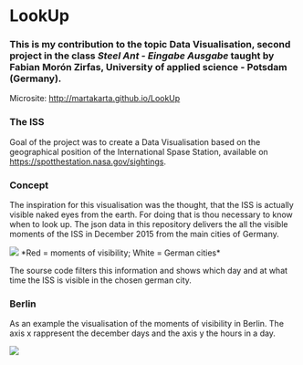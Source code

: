 # LookUp
###  This is my contribution to the topic **Data Visualisation**, second project in the class *Steel Ant - Eingabe Ausgabe* taught by Fabian Morón Zirfas, University of applied science - Potsdam (Germany).

Microsite: http://martakarta.github.io/LookUp

### The ISS
Goal of the project was to create a Data Visualisation based on the geographical position of the International Spase Station, available on https://spotthestation.nasa.gov/sightings.

### Concept
The inspiration for this visualisation was the thought, that the ISS is actually visible naked eyes from the earth. For doing that is thou necessary to know when to look up. The json data in this repository delivers the all the visible moments of the ISS in December 2015 from the main cities of Germany. 

<img src="https://raw.githubusercontent.com/martakarta/LookUp/master/1.png"/>
*Red = moments of visibility; White = German cities*

The sourse code filters this information and shows which day and at what time the ISS is visible in the chosen german city.

### Berlin
As an example the visualisation of the moments of visibility in Berlin. The axis x rappresent the december days and the axis y the hours in a day.

<img src="https://raw.githubusercontent.com/martakarta/LookUp/master/berlin1.png"/>


